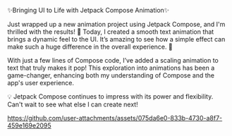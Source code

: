✨Bringing UI to Life with Jetpack Compose Animation✨

Just wrapped up a new animation project using Jetpack Compose, and I'm thrilled with the results! 🚀 Today, I created a smooth text animation that brings a dynamic feel to the UI. It’s amazing to see how a simple effect can make such a huge difference in the overall experience. 🎨

With just a few lines of Compose code, I’ve added a scaling animation to text that truly makes it pop! This exploration into animations has been a game-changer, enhancing both my understanding of Compose and the app's user experience.

💡 Jetpack Compose continues to impress with its power and flexibility. Can't wait to see what else I can create next! 



https://github.com/user-attachments/assets/075da6e0-833b-4730-a8f7-459e169e2095

